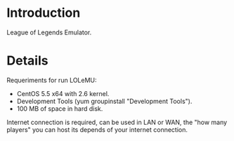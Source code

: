 # Introduction #

League of Legends Emulator.


# Details #

Requeriments for run LOLeMU:
  * CentOS 5.5 x64 with 2.6 kernel.
  * Development Tools (yum groupinstall "Development Tools").
  * 100 MB of space in hard disk.

Internet connection is required, can be used in LAN or WAN, the "how many players" you can host its depends of your internet connection.